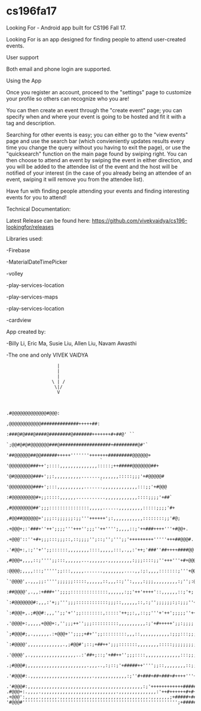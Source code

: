 # cs196fa17

Looking For - Android app built for CS196 Fall 17. 

  Looking For is an app designed for finding people to attend user-created events.
  
User support

  Both email and phone login are supported.
  
Using the App

  Once you register an account, proceed to the "settings" page to customize your profile so others can recognize who you are!
  
  You can then create an event through the "create event" page; you can specify when and where your event is going to be hosted and fit it with a tag and description.
  
  Searching for other events is easy; you can either go to the "view events" page and use the search bar (which convieniently updates results every time you change the query without you having to exit the page), or use the "quicksearch" function on the main page found by swiping right. You can then choose to attend an event by swiping the event in either direction, and you will be added to the attendee list of the event and the host will be notified of your interest (in the case of you already being an attendee of an event, swiping it will remove you from the attendee list).
  
  Have fun with finding people attending your events and finding interesting events for you to attend!
  
Technical Documentation:

Latest Release can be found here:
https://github.com/vivekvaidya/cs196-lookingfor/releases

Libraries used:

-Firebase

-MaterialDateTimePicker

-volley

-play-services-location

-play-services-maps

-play-services-location

-cardview

App created by:

-Billy Li, Eric Ma, Susie Liu, Allen Liu, Navam Awasthi

-The one and only VIVEK VAIDYA

                       |
                       |
                       |
                     \ | /
                      \|/
                       V


                                                             .#@@@@@@@@@@@@@#@@@:  
                                                     ,@@@@@@@@@@@@##############+++++##:      
                                                :###@#@###@####@########@#######+++++++#+##@' ``         
                                            `;@@#@#@#@@@@@@@###@###################+#########@#'`      
                                           '##@@@@@@##@@######+++++'''''''+++++++#########@@@@@@+       
                                       `  '@@@@@@@@###++';::::,,,,,,,,,,,,,,:::::;++#####@@@@@@@##+     
                                         '@#@@@@@@@###+';;:,,,,,,,,,,.......,,,,,,,:::::;;;'+#@@@@@#     
                                       ` '@@@@@@@@@###+';:::,,,,,,,,,,.......,,,,,,,,,,,,,:::;;'+#@@@     
                                        :#@@@@@@@@@#+;;:::::,,,,,,...........,,,,,,,,,,,,::::;;;;'+##`    
                                      ,#@@@@@@@@##';;;:::::::::::::::,,,,,......,,,,,,,,,:::::;;;;'#+    
                                     ,#@@##@@@@@@+';;;::;;;;;;:;;'''++++++';:,,,,,,,,,,,::::::::;;'#@;  
                                    .+@@@+;:'###+''++';;;;'''+++'';;;''++'''';,,,,::;'++###++++'''+#@@+.  
                                   .+@@@'::''+#+;;;:::;;;::,::;;;;'';::;'';''';;'+++++++++'''''+++##@@@#. 
                                  .'#@@+:,:;''+'';;::::::,,,,,,,,::::,,,,,:::,.,,:'++;'###''##++++####@@'`
                                 ,#@@@+,,,,::;'''';;:::,,,,,,...,,,,,,.,,,,,,,,,:;;;::::;;''+++'''+#+@@@@`
                                :@@@@;,,,,:::;''''';;:::,,,,,.......,,,,,,,,....,,:;:,,,,:::::::;'''+@@@@`
                              `'@@@@',.,,,;;:'''';;;;;;:::::,,,,,,::,,,::;'':,,,,:;;;,,,,,,,,,:;'';:@@@@'`
                             :##@@@@',.,,:+###+'';;;;::::::::::::::,,,,,,:;;'++'++++'::,,,,,,::;'+;'@@@+` 
                          `:#@@@@@@@#:,,,:'+;;''';;;::::::::::::;;;::,,,,,,::,:;'';;;;;;:;:;;;''+;+@@@+,  
                        `:#@@@+,.;#@@#:,,,'';;'+'';;::::::::,:::::'++;;:,,::;;'''+'++';;;;;''++#+#@@#+.   
                      .'@@@@+:,,,,,+@@@+:,'';;;++'';;;::::::::::,,,,,,,,,,:;'+#+++++';;:;;;;'+++#@@#'.    
                   `;#@@@#;,.,,,,,,.:+@@@+'';;;;+#+'';;:::::::::,,,::,,,,,,,,,,,:;;;:::;;;''+':+@@@;     
                `:#@@@@',,,,,,,,,,,,,.,;#@@#';::;+##++';;;:::::::,,,,,,,,:::::;;;;;;;;;''++',;@@@#;    
              .'@@@@',.,,,,,,,,,,,,,,,,,..:'##+;::;'+##++'';;;::::,,,,,,,,,,,,,:::;;;''++;,,:+@@@'`   
           .;#@@@#;,,,,,,,,,,,,,,,,,,,,,,.,,,..,:;::;'+#####++'''';;::,,,,,,,,::;;'+++;,.,.,;@@@#,   
        .'#@@@#:.,,,,,,,,,,,,,,,,,,,,,,,.,,,,,,,,,,,,:;''#+###+##+###+#++++'''++##+:,,,,,,,,;@@@#:   
     .'#@@@#:,,,,,,,,,,,,,,,,,,,,,,,,,,,,,,,,,,,,,,,,,,,:;'++++++++++++#####;,,,.,,,.,,,,,.,:+@@@'`  
    .#@@@+:.,,,,.,,,,,,,,,,,,,,,,,,,,,,,,,,,,.,,,,,,,,,,,,,,:'++#++++++#+#+;,,..,,.,..,,,,,,,.:@@@#:
    .+@@@':,,,,,.,,,,,,.,,,,,,,,,,,,,,,,,,,,,,,,,,,,,,,,,.,,,,,,,;+#####+##;,,.,,,,.,,,,,,,,,,,,,;@@@@;      
    '#@@@#'''''''''''''''''''''''''''''''''''''''''''''''''''''''''';+#####''''''''''''''''''''''''#@@@#;`    
